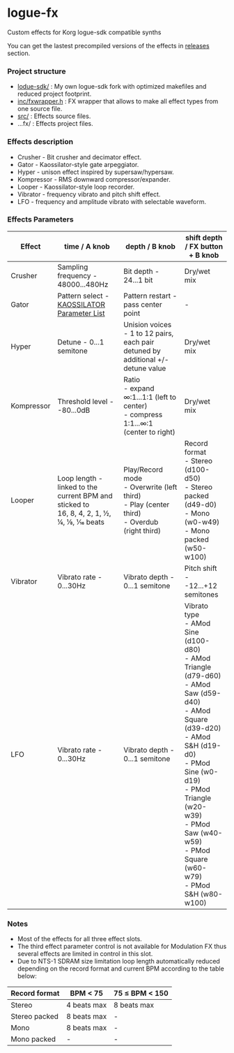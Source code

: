 # logue-fx
Custom effects for Korg logue-sdk compatible synths

You can get the lastest precompiled versions of the effects in [releases](../../releases/) section.

### Project structure

* [lodue-sdk/](logue-sdk/) : My own logue-sdk fork with optimized makefiles and reduced project footprint.
* [inc/fxwrapper.h](inc/fxwrapper.h) : FX wrapper that allows to make all effect types from one source file.
* [src/](src/) : Effects source files.
* ...fx/ : Effects project files.


### Effects description
* Crusher - Bit crusher and decimator effect.
* Gator - Kaossilator-style gate arpeggiator.
* Hyper - unison effect inspired by supersaw/hypersaw.
* Kompressor - RMS downward compressor/expander.
* Looper - Kaossilator-style loop recorder.
* Vibrator - frequency vibrato and pitch shift effect.
* LFO - frequency and amplitude vibrato with selectable waveform.

### Effects Parameters
|Effect |time / A knob|depth / B knob|shift depth / FX button + B knob|
|-|-|-|-|
|Crusher|Sampling frequency - 48000...480Hz|Bit depth - 24...1 bit|Dry/wet mix|
|Gator|Pattern select - [KAOSSILATOR Parameter List](https://www.korg.com/us/support/download/manual/1/121/1774/)|Pattern restart - pass center point|-|
|Hyper|Detune - 0...1 semitone|Unision voices - 1 to 12 pairs, each pair detuned by additional +/- detune value|Dry/wet mix|
|Kompressor|Threshold level - -80...0dB|Ratio<br>- expand ∞:1...1:1 (left to center)<br>- compress 1:1...∞:1 (center to right)|Dry/wet mix|
|Looper|Loop length - linked to the current BPM and sticked to<br>16, 8, 4, 2, 1, ½, ¼, ⅛, 1⁄16 beats|Play/Record mode<br>- Overwrite (left third)<br>- Play (center third)<br>- Overdub (right third)|Record format <br>- Stereo (d100-d50)<br>- Stereo packed (d49-d0)<br>- Mono (w0-w49)<br>- Mono packed (w50-w100)|
|Vibrator|Vibrato rate - 0...30Hz|Vibrato depth - 0...1 semitone|Pitch shift - -12...+12 semitones|
|LFO|Vibrato rate - 0...30Hz|Vibrato depth - 0...1 semitone|Vibrato type<br>- AMod Sine (d100-d80)<br>- AMod Triangle (d79-d60)<br>- AMod Saw (d59-d40)<br>- AMod Square (d39-d20)<br>- AMod S&H (d19-d0)<br>- PMod Sine (w0-d19)<br>- PMod Triangle (w20-w39)<br>- PMod Saw (w40-w59)<br>- PMod Square (w60-w79)<br>- PMod S&H (w80-w100)|

### Notes
* Most of the effects for all three effect slots.
* The third effect parameter control is not available for Modulation FX thus several effects are limited in control in this slot.
* Due to NTS-1 SDRAM size limitation loop length automatically reduced depending on the record format and current BPM according to the table below:

|Record format|BPM < 75|75 ≤ BPM < 150|
|-|-|-|
|Stereo|4 beats max|8 beats max|
|Stereo packed|8 beats max|-
|Mono|8 beats max|-
|Mono packed|-|-
